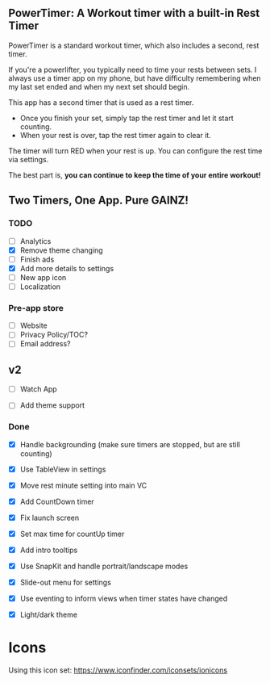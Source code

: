 PowerTimer: A Workout timer with a built-in Rest Timer
---

PowerTimer is a standard workout timer, which also includes a second, rest timer.

If you're a powerlifter, you typically need to time your rests between sets.
I always use a timer app on my phone, but have difficulty remembering when my last set
ended and when my next set should begin.

This app has a second timer that is used as a rest timer.

* Once you finish your set, simply tap the rest timer and let it start counting.
* When your rest is over, tap the rest timer again to clear it.

The timer will turn RED when your rest is up. You can configure the rest time via settings.

The best part is, **you can continue to keep the time of your entire workout!**

## Two Timers, One App. Pure GAINZ!


### TODO
- [ ] Analytics
- [x] Remove theme changing
- [ ] Finish ads
- [x] Add more details to settings
- [ ] New app icon
- [ ] Localization

### Pre-app store
- [ ] Website
- [ ] Privacy Policy/TOC?
- [ ] Email address?

## v2
- [ ] Watch App
- [ ] Add theme support


### Done
- [x] Handle backgrounding (make sure timers are stopped, but are still counting)
- [x] Use TableView in settings
- [x] Move rest minute setting into main VC
- [x] Add CountDown timer
- [x] Fix launch screen
- [x] Set max time for countUp timer
- [x] Add intro tooltips
- [x] Use SnapKit and handle portrait/landscape modes
- [x] Slide-out menu for settings
- [x] Use eventing to inform views when timer states have changed
- [x] Light/dark theme


# Icons
Using this icon set: https://www.iconfinder.com/iconsets/ionicons
